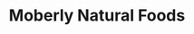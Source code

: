 ---
title: "Moberly Natural Foods"
url: /toronto/moberly-natural-foods-danforth-avenue/
shop: Gemüse & Obst
---